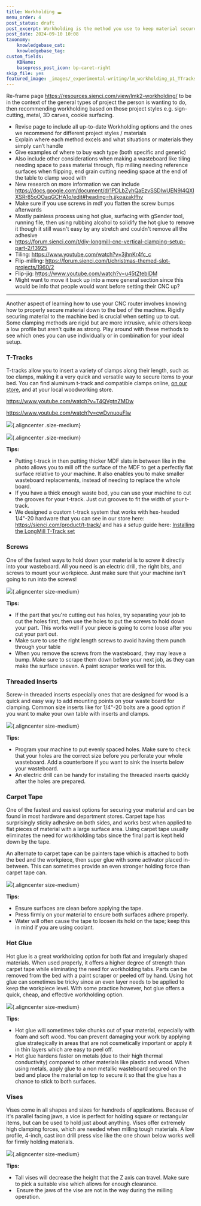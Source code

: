```yaml
---
title: Workholding 🕳️
menu_order: 4
post_status: draft
post_excerpt: Workholding is the method you use to keep material secured while cutting on a CNC machine. Methods include T-tracks, threaded inserts, clamps and hot glue.
post_date: 2024-09-10 10:08
taxonomy:
    knowledgebase_cat: 
    knowledgebase_tag:        
custom_fields:
    KBName: 
    basepress_post_icon: bp-caret-right
skip_file: yes
featured_image: _images/_experimental-writing/lm_workholding_p1_TTracks.PNG
---
```


Re-frame page https://resources.sienci.com/view/lmk2-workholding/ to be in the context of the general types of project the person is wanting to do, then recommending workholding based on those project styles e.g. sign-cutting, metal, 3D carves, cookie surfacing.

- Revise page to include all up-to-date Workholding options and the ones we recommend for different project styles / materials
- Explain where each method excels and what situations or materials they simply can’t handle
- Give examples of where to buy each type (both specific and generic)
- Also include other considerations when making a wasteboard like tiling needing space to pass material through, flip milling needing reference surfaces when flipping, end grain cutting needing space at the end of the table to clamp wood with
- New research on more information we can include https://docs.google.com/document/d/1PDLbZyhQaEzvSSDIwUEN9I4QXlXSRr85oOOaqGCHA1o/edit#heading=h.jjkoazaklfhv
- Make sure if you use screws in mdf you flatten the screw bumps afterwards
- Mostly painless process using hot glue, surfacing with gSender tool, running file, then using rubbing alcohol to solidify the hot glue to remove it though it still wasn't easy by any stretch and couldn't remove all the adhesive
- https://forum.sienci.com/t/diy-longmill-cnc-vertical-clamping-setup-part-2/13925
- Tiling: https://www.youtube.com/watch?v=3jhnKr4fc_c
- Flip-milling: https://forum.sienci.com/t/christmas-themed-slot-projects/1960/2
- Flip-jig: https://www.youtube.com/watch?v=u45tZtebIDM
- Might want to move it back up into a more general section since this would be info that people would want before setting their CNC up?

---

Another aspect of learning how to use your CNC router involves knowing how to properly secure material down to the bed of the machine. Rigidly securing material to the machine bed is crucial when setting up to cut. Some clamping methods are rigid but are more intrusive, while others keep a low profile but aren't quite as strong. Play around with these methods to see which ones you can use individually or in combination for your ideal setup.

### T-Tracks

T-tracks allow you to insert a variety of clamps along their length, such as toe clamps, making it a very quick and versatile way to secure items to your bed. You can find aluminum t-track and compatible clamps online, <a href="https://sienci.com/product/t-track/">on our store</a>, and at your local woodworking store.

https://www.youtube.com/watch?v=T4QVgtnZMDw

https://www.youtube.com/watch?v=cwDvnuouFlw

![](/_images/_experimental-writing/lm_workholding_p1_KeithTracks.jpg){.aligncenter .size-medium}

![](/_images/_experimental-writing/lm_workholding_p1_TTracks.jpg){.aligncenter .size-medium}

**Tips:**

- Putting t-track in then putting thicker MDF slats in between like in the photo allows you to mill off the surface of the MDF to get a perfectly flat surface relative to your machine. It also enables you to make smaller wasteboard replacements, instead of needing to replace the whole board.
- If you have a thick enough waste bed, you can use your machine to cut the grooves for your t-track. Just cut grooves to fit the width of your t-track.
- We designed a custom t-track system that works with hex-headed 1/4"-20 hardware that you can see in our store here: <a href="https://sienci.com/product/t-track/" target="_blank" rel="noopener">https://sienci.com/product/t-track/</a> and has a setup guide here: <a href="https://resources.sienci.com/view/assembling-add-ons/" target="_blank" rel="noopener">Installing the LongMill T-Track set</a>

### Screws

One of the fastest ways to hold down your material is to screw it directly into your wasteboard. All you need is an electric drill, the right bits, and screws to mount your workpiece. Just make sure that your machine isn't going to run into the screws!

![](/_images/_experimental-writing/lm_workholding_p2_Screws.jpg){.aligncenter size-medium}

**Tips:**

- If the part that you're cutting out has holes, try separating your job to cut the holes first, then use the holes to put the screws to hold down your part. This works well if your piece is going to come loose after you cut your part out.
- Make sure to use the right length screws to avoid having them punch through your table
- When you remove the screws from the wasteboard, they may leave a bump. Make sure to scrape them down before your next job, as they can make the surface uneven. A paint scraper works well for this.

### Threaded Inserts

Screw-in threaded inserts especially ones that are designed for wood is a quick and easy way to add mounting points on your waste board for clamping. Common size inserts like for 1/4"-20 bolts are a good option if you want to make your own table with inserts and clamps.

![](/_images/_experimental-writing/lm_workholding_p3_ThreadedIn.jpg){.aligncenter size-medium}

**Tips:**

- Program your machine to put evenly spaced holes. Make sure to check that your holes are the correct size before you perforate your whole wasteboard. Add a counterbore if you want to sink the inserts below your wasteboard.
- An electric drill can be handy for installing the threaded inserts quickly after the holes are prepared.

### Carpet Tape

One of the fastest and easiest options for securing your material and can be found in most hardware and department stores. Carpet tape has surprisingly sticky adhesive on both sides, and works best when applied to flat pieces of material with a large surface area. Using carpet tape usually eliminates the need for workholding tabs since the final part is kept held down by the tape.

An alternate to carpet tape can be painters tape which is attached to both the bed and the workpiece, then super glue with some activator placed in-between. This can sometimes provide an even stronger holding force than carpet tape can.

![](/_images/_experimental-writing/lm_workholding_p4_Tape.jpg){.aligncenter size-medium}

**Tips:**

- Ensure surfaces are clean before applying the tape.
- Press firmly on your material to ensure both surfaces adhere properly.
- Water will often cause the tape to loosen its hold on the tape; keep this in mind if you are using coolant.

### Hot Glue

Hot glue is a great workholding option for both flat and irregularly shaped materials. When used properly, it offers a higher degree of strength than carpet tape while eliminating the need for workholding tabs. Parts can be removed from the bed with a paint scraper or peeled off by hand. Using hot glue can sometimes be tricky since an even layer needs to be applied to keep the workpiece level. With some practice however, hot glue offers a quick, cheap, and effective workholding option.

![](/_images/_experimental-writing/lm_workholding_p5_HotGlue.jpg){.aligncenter size-medium}

**Tips:**

- Hot glue will sometimes take chunks out of your material, especially with foam and soft wood. You can prevent damaging your work by applying glue strategically in areas that are not cosmetically important or apply it in thin layers which are easy to peel off.
- Hot glue hardens faster on metals (due to their high thermal conductivity) compared to other materials like plastic and wood. When using metals, apply glue to a non metallic wasteboard secured on the bed and place the material on top to secure it so that the glue has a chance to stick to both surfaces.

### Vises

Vises come in all shapes and sizes for hundreds of applications. Because of it's parallel facing jaws, a vice is perfect for holding square or rectangular items, but can be used to hold just about anything. Vises offer extremely high clamping forces, which are needed when milling tough materials. A low profile, 4-inch, cast iron drill press vise like the one shown below works well for firmly holding materials.

![](/_images/_experimental-writing/lm_workholding_p6_Vise.jpg){.aligncenter size-medium}

**Tips:**

- Tall vises will decrease the height that the Z axis can travel. Make sure to pick a suitable vise which allows for enough clearance.
-  Ensure the jaws of the vise are not in the way during the milling operation.
